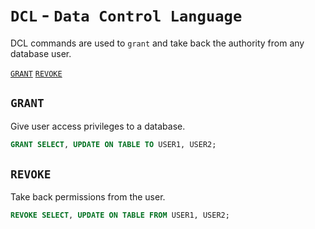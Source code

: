 # `DCL` - `Data Control Language`

DCL commands are used to `grant` and take back the authority from any database user.

<a href=#grant><code>GRANT</code></a> <a href=#revoke><code>REVOKE</code></a> 

<h2 name=grant><code>GRANT</code></h2>

Give user access privileges to a database.

```sql
GRANT SELECT, UPDATE ON TABLE TO USER1, USER2;
```

<h2 name=revoke><code>REVOKE</code></h2>

Take back permissions from the user.

```sql
REVOKE SELECT, UPDATE ON TABLE FROM USER1, USER2;
```

